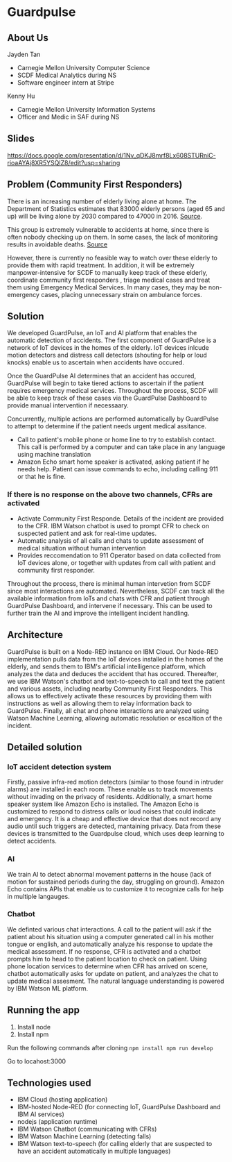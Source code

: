 # Guardpulse

## About Us

Jayden Tan 
- Carnegie Mellon University Computer Science
- SCDF Medical Analytics during NS
- Software engineer intern at Stripe

Kenny Hu
- Carnegie Mellon University Information Systems
- Officer and Medic in SAF during NS

## Slides

https://docs.google.com/presentation/d/1Nv_qDKJ8mrf8Lx608STURniC-rioaAYAj8XR5YSQlZ8/edit?usp=sharing
## Problem (Community First Responders)

There is an increasing number of elderly living alone at home. The Department of Statistics estimates that 83000 elderly persons (aged 65 and up) will be living alone by 2030 compared to 47000 in 2016. [Source](https://www.todayonline.com/voices/more-seniors-living-alone-knowing-and-caring-our-neighbours-should-be-norm).

This group is extremely vulnerable to accidents at home, since there is often nobody checking up on them. In some cases, the lack of monitoring results in avoidable deaths. [Source](https://www.channelnewsasia.com/news/cnainsider/when-someone-dies-alone-singapore-this-is-what-happens-seniors-12498032)

However, there is currently no feasible way to watch over these elderly to provide them with rapid treatment. In addition, it will be extremely manpower-intensive for SCDF to manually keep track of these elderly, coordinate community first responders , triage medical cases and treat them using Emergency Medical Services. In many cases, they may be non-emergency cases, placing unnecessary strain on ambulance forces.

## Solution

We developed GuardPulse, an IoT and AI platform that enables the automatic detection of accidents. The first component of GuardPulse is a network of IoT devices in the homes of the elderly. IoT devices inlcude motion detectors and distress call detectors (shouting for help or loud knocks) enable us to ascertain when accidents have occured. 

Once the GuardPulse AI determines that an accident has occured, GuardPulse will begin to take tiered actions to ascertain if the patient requires emergency medical services. Throughout the process, SCDF will be able to keep track of these cases via the GuardPulse Dashboard to provide manual intervention if necessaary.

Concurrently, multiple actions are performed automatically by GuardPulse to attempt to determine if the patient needs urgent medical assitance.
* Call to patient's mobile phone or home line to try to establish contact. This call is performed by a computer and can take place in any language using machine translation
* Amazon Echo smart home speaker is activated, asking patient if he needs help. Patient can issue commands to echo, including calling 911 or that he is fine.
### If there is no response on the above two channels, CFRs are activated
* Activate Community First Responde. Details of the incident are provided to the CFR. IBM Watson chatbot is used to prompt CFR to check on suspected patient and ask for real-time updates.
* Automatic analysis of all calls and chats to update assessment of medical situation without human intervention
* Provides reccomendation to 911 Operator based on data collected from IoT devices alone, or together with updates from call with patient and community first responder.
 
Throughout the process, there is minimal human intervetion from SCDF since most interactions are automated. Nevertheless, SCDF can track all the available information from IoTs and chats with CFR and patient through GuardPulse Dashboard, and intervene if necessary. This can be used to further train the AI and improve the intelligent incident handling.

## Architecture

GuardPulse is built on a Node-RED instance on IBM Cloud. Our Node-RED implementation pulls data from the IoT devices installed in the homes of the elderly, and sends them to IBM's artificial intelligence platform, which analyzes the data and deduces the accident that has occured. Thereafter, we use IBM Watson's chatbot and text-to-speech to call and text the patient and various assets, including nearby Community First Responders. This allows us to effectively activate these resources by providing them with instructions as well as allowing them to relay information back to GuardPulse. Finally, all chat and phone interactions are analyzed using Watson Machine Learning, allowing automatic resolution or escaltion of the incident. 

## Detailed solution

### IoT accident detection system
Firstly, passive infra-red motion detectors (similar to those found in intruder alarms) are installed in each room. These enable us to track movements without invading on the privacy of residents. Additionally, a smart home speaker system like Amazon Echo is installed. The Amazon Echo is customized to respond to distress calls or loud noises that could indicate and emergency. It is a cheap and effective device that does not record any audio until such triggers are detected, mantaining privacy.  Data from these devices is transmitted to the Guardpulse cloud, which uses deep learning to detect accidents.

### AI
We train AI to detect abnormal movement patterns in the house (lack of motion for sustained periods during the day, struggling on ground). Amazon Echo contains APIs that enable us to customize it to recognize calls for help in multiple langauges.

### Chatbot
We definted various chat interactions. A call to the patient will ask if the patient about his situation using a computer generated call in his mother tongue or english, and automatically analyze his response to update the medical assessment. If no response, CFR is activated and a chatbot prompts him to head to the patient location to check on patient. Using phone location services to determine when CFR has arrived on scene, chatbot automatically asks for update on patient, and analyzes the chat to update medical assesment. The natural language understanding is powered by IBM Watson ML platform.

## Running the app

1. Install node
2. Install npm

Run the following commands after cloning
`npm install
npm run develop`

Go to locahost:3000

## Technologies used

- IBM Cloud (hosting application)
- IBM-hosted Node-RED (for connecting IoT, GuardPulse Dashboard and IBM AI services)
- nodejs (application runtime)
- IBM Watson Chatbot (communicating with CFRs)
- IBM Watson Machine Learning (detecting falls)
- IBM Watson text-to-speech (for calling elderly that are suspected to have an accident automatically in multiple languages)
